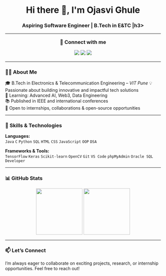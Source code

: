 <h1 align="center">Hi there 👋, I'm Ojasvi Ghule</h1>
<h3 align="center">Aspiring Software Engineer | B.Tech in E&TC |h3>

---

🔗 **Connect with me**  
<p>
  <a href="mailto:ojasvighule@gmail.com"><img src="https://img.shields.io/badge/Email-D14836?style=for-the-badge&logo=gmail&logoColor=white"/></a>
  <a href="https://www.linkedin.com/in/ojasvi-ghule-98b2a022a/"><img src="https://img.shields.io/badge/LinkedIn-0A66C2?style=for-the-badge&logo=linkedin&logoColor=white"/></a>
  <a href="https://github.com/21ojasvi"><img src="https://img.shields.io/badge/GitHub-100000?style=for-the-badge&logo=github&logoColor=white"/></a>
</p>

---

### 👩‍💻 About Me

🎓 B.Tech in Electronics & Telecommunication Engineering – *VIT Pune* 
💡 Passionate about building innovative and impactful tech solutions  
🌱 Learning: Advanced AI, Web3, Data Engineering  
📚 Published in IEEE and international conferences  
🎯 Open to internships, collaborations & open-source opportunities

---

### 💼 Skills & Technologies

**Languages:**  
`Java` `C` `Python` `SQL` `HTML` `CSS` `JavaScript` `OOP` `DSA`

**Frameworks & Tools:**  
`TensorFlow` `Keras` `Scikit-learn` `OpenCV` `Git` `VS Code` `phpMyAdmin` `Oracle SQL Developer`


---
### 📊 GitHub Stats

<p align="center">
  <img src="https://github-readme-stats.vercel.app/api?username=21ojasvi&show_icons=true&theme=default" height="150" />
  <img src="https://github-readme-stats.vercel.app/api/top-langs/?username=21ojasvi&layout=compact&theme=default" height="150"/>
</p>

---

### 📫 Let’s Connect

I’m always eager to collaborate on exciting projects, research, or internship opportunities. Feel free to reach out!

